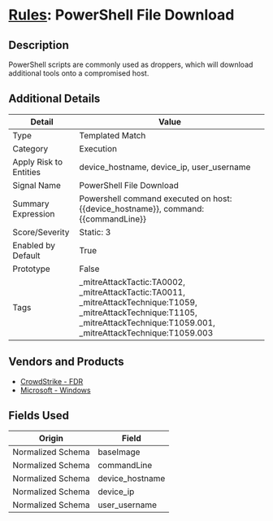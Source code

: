 # [Rules](README.md): PowerShell File Download

## Description
PowerShell scripts are commonly used as droppers, which will download additional tools onto a compromised host.

## Additional Details
|Detail|Value|
|----|----|
|Type|Templated Match|
|Category|Execution|
|Apply Risk to Entities|device_hostname, device_ip, user_username|
|Signal Name|PowerShell File Download|
|Summary Expression|Powershell command executed on host: {{device_hostname}}, command: {{commandLine}}|
|Score/Severity|Static: 3|
|Enabled by Default|True|
|Prototype|False|
|Tags|_mitreAttackTactic:TA0002, _mitreAttackTactic:TA0011, _mitreAttackTechnique:T1059, _mitreAttackTechnique:T1105, _mitreAttackTechnique:T1059.001, _mitreAttackTechnique:T1059.003|
## Vendors and Products
- [CrowdStrike - FDR](../products/569a3a44-c29f-492e-bcf4-5dc04e2ab0f3.md)
- [Microsoft - Windows](../products/1ff7546c-cb36-4a24-87f7-89d2cecc5761.md)


## Fields Used

|Origin|Field|
|----|----|
|Normalized Schema|baseImage|
|Normalized Schema|commandLine|
|Normalized Schema|device_hostname|
|Normalized Schema|device_ip|
|Normalized Schema|user_username|


